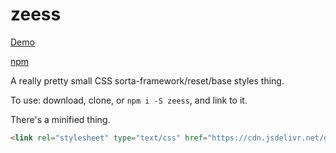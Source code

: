 # zeess

[Demo](http://zacanger.github.io/zeess)

[npm](http://npm.im/zeess)

A really pretty small CSS sorta-framework/reset/base styles thing.

To use: download, clone, or `npm i -S zeess`, and link to it.

There's a minified thing.

```html
<link rel="stylesheet" type="text/css" href="https://cdn.jsdelivr.net/gh/zacanger/zeess@gh-pages/zeess.min.css">
```

